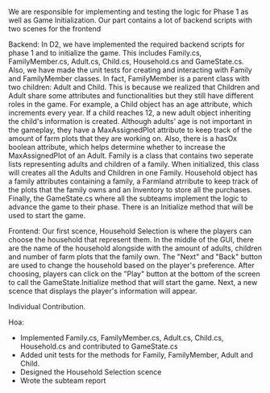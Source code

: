 We are responsible for implementing and testing the logic for Phase 1 as well as Game Initialization. Our part contains a lot of backend scripts with two scenes for the frontend

Backend: In D2, we have implemented the required backend scripts for phase 1 and to initialize the game. This includes Family.cs, FamilyMember.cs, Adult.cs, Child.cs, Household.cs and GameState.cs. Also, we have made the unit tests for creating and interacting with Family and FamilyMember classes. In fact, FamilyMember is a parent class with two children: Adult and Child. This is because we realized that Children and Adult share some attributes and functionalities but they still have different roles in the game. For example, a Child object has an age attribute, which increments every year. If a child reaches 12, a new adult object inheriting the child's information is created. Although adults' age is not important in the gameplay, they have a MaxAssignedPlot attribute to keep track of the amount of farm plots that they are working on. Also, there is a hasOx boolean attribute, which helps determine whether to increase the MaxAssignedPlot of an Adult. Family is a class that contains two seperate lists representing adults and children of a family. When initialized, this class will creates all the Adults and Children in one Family. Household object has a family attributes containing a family, a Farmland atrribute to keep track of the plots that the family owns and an Inventory to store all the purchases. Finally, the GameState.cs where all the subteams implement the logic to advance the game to their phase. There is an Initialize method that will be used to start the game. 

Frontend: Our first scence, Household Selection is where the players can choose the household that represent them. In the middle of the GUI, there are the name of the household alongside with the amount of adults, children and number of farm plots that the family own. The "Next" and "Back" button are used to change the household based on the player's preference. After choosing, players can click on the "Play" button at the bottom of the screen to call the GameState.Initialize method that will start the game. Next, a new scence that displays the player's information will appear.

Individual Contribution.

Hoa:
- Implemented Family.cs, FamilyMember.cs, Adult.cs, Child.cs, Household.cs and contributed to GameState.cs
- Added unit tests for the methods for Family, FamilyMember, Adult and Child.
- Designed the Household Selection scence
- Wrote the subteam report
